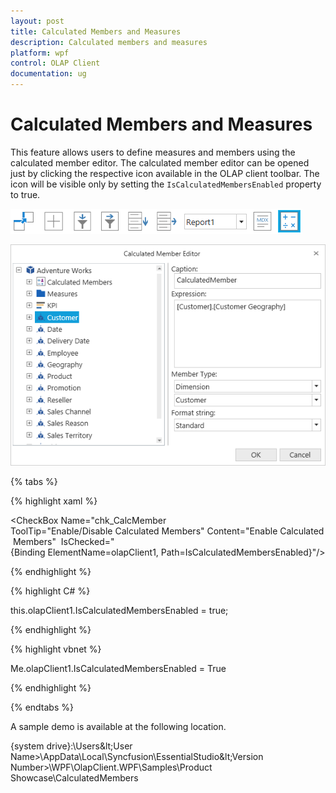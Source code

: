 ```yaml
---
layout: post
title: Calculated Members and Measures
description: Calculated members and measures
platform: wpf
control: OLAP Client
documentation: ug
---
```


# Calculated Members and Measures

This feature allows users to define measures and members using the calculated member editor. The calculated member editor can be opened just by clicking the respective icon available in the OLAP client toolbar. The icon will be visible only by setting the `IsCalculatedMembersEnabled` property to true.

![](Calculated-Members_images/Calculated-Members_img1.png)

![](Calculated-Members_images/Calculated-Members_img2.png)

{% tabs %}

{% highlight xaml %}

<CheckBox Name="chk_CalcMember  ToolTip="Enable/Disable Calculated Members" Content="Enable Calculated Members" 
          IsChecked="{Binding ElementName=olapClient1, Path=IsCalculatedMembersEnabled}"/>

{% endhighlight %}

{% highlight C# %}  

this.olapClient1.IsCalculatedMembersEnabled = true; 

{% endhighlight %} 

{% highlight vbnet %}

Me.olapClient1.IsCalculatedMembersEnabled = True 

{% endhighlight %}

{% endtabs %}

A sample demo is available at the following location.

{system drive}:\Users\&lt;User Name&gt;\AppData\Local\Syncfusion\EssentialStudio\&lt;Version Number&gt;\WPF\OlapClient.WPF\Samples\Product Showcase\CalculatedMembers


